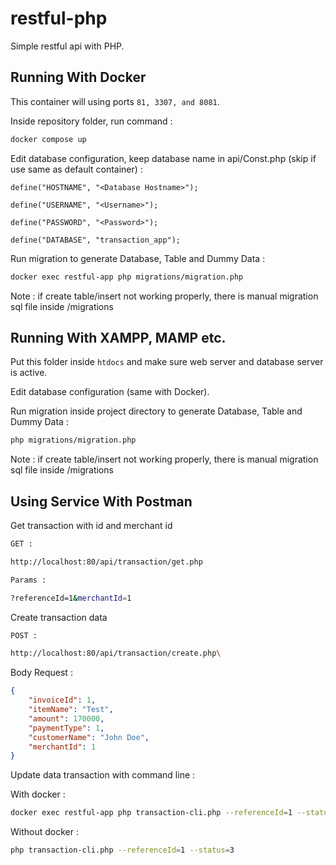 # restful-php

Simple restful api with PHP.

## Running With Docker 

This container will using ports ``` 81, 3307, and 8081 ```.

Inside repository folder, run command :

```bash
docker compose up
```

Edit database configuration, keep database name in api/Const.php (skip if use same as default container) :

```phpregexp
define("HOSTNAME", "<Database Hostname>");

define("USERNAME", "<Username>");

define("PASSWORD", "<Password>");

define("DATABASE", "transaction_app");
```

Run migration to generate Database, Table and Dummy Data :

```bash
docker exec restful-app php migrations/migration.php
```

Note : if create table/insert not working properly, there is manual migration sql file inside /migrations

## Running With XAMPP, MAMP etc.
Put this folder inside ``` htdocs ``` and make sure web server and database server is active.

Edit database configuration (same with Docker).

Run migration inside project directory to generate Database, Table and Dummy Data :

```bash
php migrations/migration.php
```

Note : if create table/insert not working properly, there is manual migration sql file inside /migrations


## Using Service With Postman

Get transaction with id and merchant id

```bash
GET :

http://localhost:80/api/transaction/get.php

Params :

?referenceId=1&merchantId=1
```

Create transaction data

```bash
POST :

http://localhost:80/api/transaction/create.php\
```
Body Request :

```json
{
	"invoiceId": 1,
	"itemName": "Test",
	"amount": 170000,
	"paymentType": 1,
	"customerName": "John Doe",
	"merchantId": 1
}
```

Update data transaction with command line :

With docker :

```bash
docker exec restful-app php transaction-cli.php --referenceId=1 --status=3
```

Without docker :

```bash
php transaction-cli.php --referenceId=1 --status=3
```
